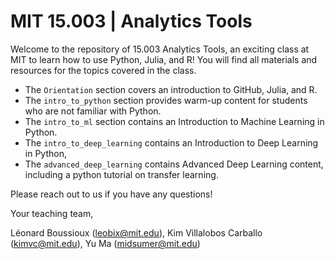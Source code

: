 # MIT 15.003 | Analytics Tools

Welcome to the repository of 15.003 Analytics Tools, an exciting class at MIT to learn how to use Python, Julia, and R! 
You will find all materials and resources for the topics covered in the class. 

- The ```Orientation``` section covers an introduction to GitHub, Julia, and R.
- The ```intro_to_python``` section provides warm-up content for students who are not familiar with Python.
- The ```intro_to_ml``` section contains an Introduction to Machine Learning in Python.
- The ```intro_to_deep_learning``` contains an Introduction to Deep Learning in Python, 
- The ```advanced_deep_learning``` contains Advanced Deep Learning content, including a python tutorial on transfer learning.

Please reach out to us if you have any questions!

Your teaching team,

Léonard Boussioux (leobix@mit.edu), Kim Villalobos Carballo (kimvc@mit.edu), Yu Ma (midsumer@mit.edu)


